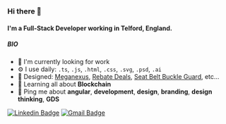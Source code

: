 ### Hi there 👋

#### I'm a Full-Stack Developer working in Telford, England.

##### BIO

- 🏢 I'm currently looking for work
- ⚙️ I use daily: `.ts`, `.js`, `.html`, `.css`, `.svg`, `.psd`, `.ai`
- 💅 Designed: [Meganexus](https://www.meganexus.com), [Rebate Deals](https://www.rebatedeals.co.uk), [Seat Belt Buckle Guard](https://www.seatbeltbuckleguard.com), etc…
- 🌱 Learning all about **Blockchain**
- 💬 Ping me about **angular**, **development**, **design**, **branding**, **design thinking**, **GDS**

[![Linkedin Badge](https://img.shields.io/badge/-chris-ian-jones-blue?style=flat-square&logo=Linkedin&logoColor=white&link=https://www.linkedin.com/in/chris-ian-jones/)]([https://www.linkedin.com/in/harshkumarkhatri/](https://www.linkedin.com/in/chris-ian-jones/)) [![Gmail Badge](https://img.shields.io/badge/-hello@chris-jones.dev-c14438?style=flat-square&logo=Gmail&logoColor=white&link=mailto:hello@chris-jones.dev)](mailto:hello@chris-jones.dev)
